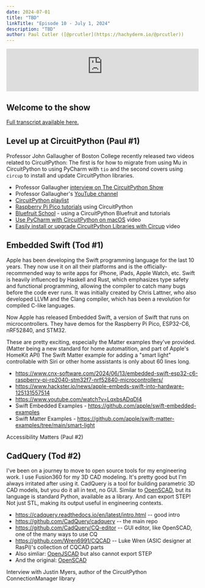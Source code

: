 ```yaml
---
date: 2024-07-01
title: "TBD"
linkTitle: "Episode 10 - July 1, 2024"
description: "TBD"
author: Paul Cutler ([@prcutler](https://hachyderm.io/@prcutler))
---
```


<iframe width="100%" height="112" frameborder="0" scrolling="no" style="width: 100%; height: 112px;  overflow: hidden;" src="https://www.circuitpythonshow.com/@thebootloader/episodes/beautiful-bezier-curves/embed/dark"></iframe>

## Welcome to the show

[Full transcript available here.](https://thebootlader.net/blog/2024/07/01/episode-10-transcript)


## Level up at CircuitPython (Paul #1)

Professor John Gallaugher of Boston College recently released two videos related to CircuitPython: The first is for how to migrate from using Mu in CircuitPython to using PyCharm with `tio` and the second covers using `circup` to install and update CircuitPython libraries.

* Professor Gallaugher [interview on The CircuitPython Show](https://www.circuitpythonshow.com/@circuitpythonshow/episodes/john-gallaugher)
* Professor Gallaugher's [YouTube channel](https://www.youtube.com/@profgallaugher/)
* [CircuitPython playlist](https://www.youtube.com/playlist?list=PL9VJ9OpT-IPSsQUWqQcNrVJqy4LhBjPX2)
* [Raspberry Pi Pico tutorials](https://www.youtube.com/playlist?list=PL9VJ9OpT-IPTfjeA45Ab_-9IY1VGnNY0K) using CircuitPython
* [Bluefruit School](https://www.youtube.com/playlist?list=PL9VJ9OpT-IPRm9MhIOvnfNLe7fWYPx6ak) - using a CircuitPython Bluefruit and tutorials
* [Use PyCharm with CircuitPython on macOS](https://www.youtube.com/watch?v=i7jEa2LyJtk) video 
* [Easily install or upgrade CircuitPython Libraries with Circup](https://www.youtube.com/watch?v=R9AArkVi3eE) video 


## Embedded Swift (Tod #1)

Apple has been developing the Swift programming language for the last 10 years.
They now use it on all their platforms and is the officially-recommended way to 
write apps for iPhone, iPads, Apple Watch, etc. 
Swift is heavily influenced by Haskell and Rust, which emphasizes type safety 
and functional programming, allowing the compiler to catch many bugs before 
the code ever runs.  It was initially created by Chris Lattner, who also developed
LLVM and the Clang compiler, which has been a revolution for compiled C-like languages. 

Now Apple has released Embedded Swift, a version of Swift that runs on microcontrollers.
They have demos for the Raspberry Pi Pico, ESP32-C6, nRF52840, and STM32. 

These are pretty exciting, especially the Matter examples they've provided. 
(Matter being a new standard for home automatition, and part of Apple's HomeKit API)
The Swift Matter example for adding a "smart light" controllable with Siri or
other home assistants is only about 60 lines long. 

* https://www.cnx-software.com/2024/06/13/embedded-swift-esp32-c6-raspberry-pi-rp2040-stm32f7-nrf52840-microcontrollers/
* https://www.hackster.io/news/apple-embeds-swift-into-hardware-125131557514
* https://www.youtube.com/watch?v=LqxbsADqDI4
* Swift Embedded Examples - https://github.com/apple/swift-embedded-examples
* Swift Matter Examples - https://github.com/apple/swift-matter-examples/tree/main/smart-light


Accessibility Matters (Paul #2)



## CadQuery (Tod #2)

I've been on a journey to move to open source tools for my engineering work. 
I use Fusion360 for my 3D CAD modeling.  It's pretty good but I'm always irritated
after using it. 
CadQuery is a tool for building parametric 3D CAD models, but you do it all in text, no GUI.
Similar to [OpenSCAD](https://openscad.org/), but its language is standard Python, available as a library.
And can export STEP! Not just STL, making its output useful in engineering contexts.

* https://cadquery.readthedocs.io/en/latest/intro.html -- good intro
* https://github.com/CadQuery/cadquery -- the main repo
* https://github.com/CadQuery/CQ-editor -- GUI editor, like OpenSCAD, one of the many ways to use CQ
* https://github.com/Wren6991/CQCAD -- Luke Wren (ASIC designer at RasPi)'s collection of CQCAD parts
* Also simliar: [OpenJSCAD](https://github.com/jscad/OpenJSCAD.org) but also cannot export STEP
* And the original: [OpenSCAD](https://openscad.org)


Interview with Justin Myers, author of the CircuitPython ConnectionManager library
